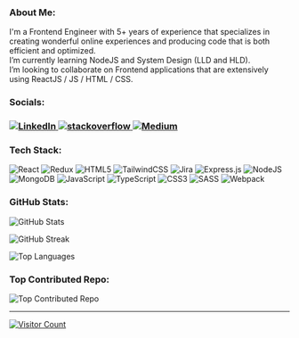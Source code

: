 <h3><strong>About Me:</strong></h3>
I'm a Frontend Engineer with 5+ years of experience that specializes in creating wonderful online experiences and producing code that is both efficient and optimized.<br>
I’m currently learning NodeJS and System Design (LLD and HLD).<br>
I’m looking to collaborate on Frontend applications that are extensively using ReactJS / JS / HTML / CSS.

<h3><strong>Socials:</strong></h3>
<h3>
<a href="https://www.linkedin.com/in/ajinkya-khandar/" target="_blank">
  <img src="https://img.icons8.com/color/48/linkedin.png" alt="LinkedIn" title="LinkedIn">
</a>
<a href="https://stackoverflow.com/users/7654190/ajinkya-khandar" target="_blank">
  <img src="https://img.icons8.com/color/48/stackoverflow.png" alt="stackoverflow" title="stackoverflow">
</a>
<a href="https://medium.com/@khandarajinkya" target="_blank">
  <img src="https://img.icons8.com/ios-filled/50/medium-logo.png" alt="Medium" title="Medium">
</a>
</h3>

<h3><strong>Tech Stack:</strong></h3> 
<div>
<img src="https://img.icons8.com/color/48/react-native.png" alt="React" title="React"/> 
<img src="https://img.icons8.com/color/48/redux.png" alt="Redux" title="Redux"/> 
<img src="https://img.icons8.com/color/48/html-5--v1.png" alt="HTML5" title="HTML5"/> 
<img src="https://img.icons8.com/color/48/tailwindcss.png" alt="TailwindCSS" title="TailwindCSS"/> 
<img src="https://img.icons8.com/color/48/jira.png" alt="Jira" title="Jira"/> 
<img src="https://img.icons8.com/ios/50/express-js.png" alt="Express.js" title="Express.js"/> 
<img src="https://img.icons8.com/fluency/48/node-js.png" alt="NodeJS" title="NodeJS"/> 
<img src="https://img.icons8.com/color/48/mongo-db.png" alt="MongoDB" title="MongoDB"/> 
<img src="https://img.icons8.com/color/48/javascript--v1.png" alt="JavaScript" title="JavaScript"/> 
<img src="https://img.icons8.com/fluency/48/typescript--v1.png" alt="TypeScript" title="TypeScript"/> 
<img src="https://img.icons8.com/color/48/css3.png" alt="CSS3" title="CSS3"/> 
<img src="https://img.icons8.com/color/48/sass.png" alt="SASS" title="SASS"/> 
<img src="https://img.icons8.com/external-tal-revivo-shadow-tal-revivo/50/external-webpack-a-module-bundler-its-main-purpose-is-to-bundle-javascript-files-for-usage-in-a-browser-logo-shadow-tal-revivo.png" alt="Webpack" title="Webpack"/>
</div>

<h3><strong>GitHub Stats:</strong></h3>
<img src="https://github-readme-stats.vercel.app/api?username=ajinkyakhandar&theme=radical&hide_border=false&include_all_commits=true&count_private=true" alt="GitHub Stats"/><br/>

<img src="https://github-readme-streak-stats.herokuapp.com/?user=ajinkyakhandar&theme=radical&hide_border=false" alt="GitHub Streak"/><br/>

<img src="https://github-readme-stats.vercel.app/api/top-langs/?username=ajinkyakhandar&theme=radical&hide_border=false&include_all_commits=true&count_private=true&layout=compact" alt="Top Languages"/><br/>

<h3><strong>Top Contributed Repo:</strong></h3>
<img src="https://github-contributor-stats.vercel.app/api?username=ajinkyakhandar&limit=5&theme=radical&combine_all_yearly_contributions=true" alt="Top Contributed Repo"/>

---
<a href="https://visitcount.itsvg.in">
  <img src="https://visitcount.itsvg.in/api?id=ajinkyakhandar&icon=5&color=0" alt="Visitor Count"/>
</a>
